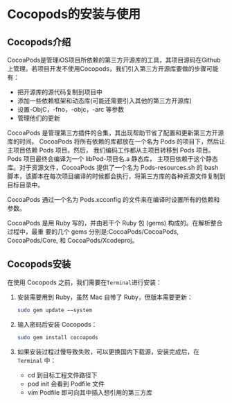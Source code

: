 # Cocopods的安装与使用

## Cocopods介绍

CocoaPods是管理iOS项目所依赖的第三方开源库的工具，其项目源码在Github上管理。若项目开发不使用Cocopods，我们引入第三方开源库要做的步骤可能有：

- 把开源库的源代码复制到项目中
- 添加一些依赖框架和动态库(可能还需要引入其他的第三方开源库)
- 设置-ObjC，-fno，-objc，-arc 等参数
- 管理他们的更新

CocoaPods 是管理第三方插件的合集，其出现帮助节省了配置和更新第三方开源库的时间。 CocoaPods 将所有依赖的库都放在一个名为 Pods 的项目下，然后让主项目依赖 Pods 项目。然后， 我们编码工作都从主项目转移到 Pods 项目。Pods 项目最终会编译为一个 libPod-项目名.a 静态库， 主项目依赖于这个静态库。对于资源文件，CocoaPods 提供了一个名为 Pods-resources.sh 的 bash 脚本，该脚本在每次项目编译的时候都会执行，将第三方库的各种资源文件复制到目标目录中。

CocoaPods 通过一个名为 Pods.xcconfig 的文件来在编译时设置所有的依赖和参数。

CocoaPods 是用 Ruby 写的，并由若干个 Ruby 包 (gems) 构成的。在解析整合过程中，最重 要的几个 gems 分别是:CocoaPods/CocoaPods, CocoaPods/Core, 和 CocoaPods/Xcodeproj。



## Cocopods安装

在使用 Cocopods 之前，我们需要在`Terminal`进行安装：

1. 安装需要用到 Ruby，虽然 Mac 自带了 Ruby，但版本需要更新：

   ```bash
   sudo gem update −−system
   ```

2. 输入密码后安装 Cocopods：

   ```bash
   sudo gem install cocoapods
   ```

3. 如果安装过程过慢导致失败，可以更换国内下载源，安装完成后，在 `Terminal` 中：

   - cd 到目标工程文件路径下
   - pod init 会看到 Podfile 文件
   - vim Podfile 即可向其中插入想引用的第三方库